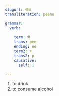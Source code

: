 ```yaml
---
slugurl: पीणो
transliteration: peeno

grammar:
  verb:
     
    term: पी
    trans: pee
    ending: ee
    term2: प
    trans2: p
    causative:
      self: 1

---
```


<word-pos pos="verb">

<word-meanings>

1. to drink
2. to consume alcohol

</word-meanings>

<!-- <verb-conj :grammar="grammar"></verb-conj> -->

</word-pos>
